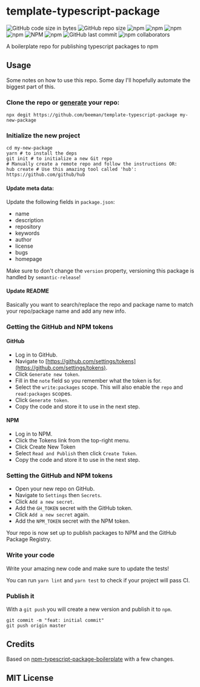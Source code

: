 # template-typescript-package

![GitHub code size in bytes](https://img.shields.io/github/languages/code-size/beeman/template-typescript-package.svg)
![GitHub repo size](https://img.shields.io/github/repo-size/beeman/template-typescript-package.svg)
![npm](https://img.shields.io/npm/dw/template-typescript-package.svg)
![npm](https://img.shields.io/npm/dm/template-typescript-package.svg)
![npm](https://img.shields.io/npm/dy/template-typescript-package.svg)
![npm](https://img.shields.io/npm/dt/template-typescript-package.svg)
![NPM](https://img.shields.io/npm/l/template-typescript-package.svg)
![npm](https://img.shields.io/npm/v/template-typescript-package.svg)
![GitHub last commit](https://img.shields.io/github/last-commit/beeman/template-typescript-package.svg)
![npm collaborators](https://img.shields.io/npm/collaborators/template-typescript-package.svg)

A boilerplate repo for publishing typescript packages to npm

## Usage

Some notes on how to use this repo. Some day I'll hopefully automate the biggest part of this.

### Clone the repo or [generate](https://github.com/beeman/template-typescript-package/generate) your repo:

```shell script
npx degit https://github.com/beeman/template-typescript-package my-new-package
```

### Initialize the new project

```shell script
cd my-new-package
yarn # to install the deps
git init # to initialize a new Git repo
# Manually create a remote repo and follow the instructions OR:
hub create # Use this amazing tool called 'hub': https://github.com/github/hub
```

#### Update meta data:

Update the following fields in `package.json`:

- name
- description
- repository
- keywords
- author
- license
- bugs
- homepage

Make sure to don't change the `version` property, versioning this package is handled by `semantic-release`!

#### Update README

Basically you want to search/replace the repo and package name to match your repo/package name and add any new info.

### Getting the GitHub and NPM tokens

#### GitHub

- Log in to GitHub.
- Navigate to [https://github.com/settings/tokens](https://github.com/settings/tokens).
- Click `Generate new token`.
- Fill in the `note` field so you remember what the token is for.
- Select the `write:packages` scope. This will also enable the `repo` and `read:packages` scopes.
- Click `Generate token`.
- Copy the code and store it to use in the next step.

#### NPM

- Log in to NPM.
- Click the Tokens link from the top-right menu.
- Click Create New Token
- Select `Read and Publish` then click `Create Token`.
- Copy the code and store it to use in the next step.

### Setting the GitHub and NPM tokens

- Open your new repo on GitHub.
- Navigate to `Settings` then `Secrets`.
- Click `Add a new secret`.
- Add the `GH_TOKEN` secret with the GitHub token.
- Click `Add a new secret` again.
- Add the `NPM_TOKEN` secret with the NPM token.

Your repo is now set up to publish packages to NPM and the GitHub Package Registry.

### Write your code

Write your amazing new code and make sure to update the tests!

You can run `yarn lint` and `yarn test` to check if your project will pass CI.

### Publish it

With a `git push` you will create a new version and publish it to `npm`.

```shell script
git commit -m "feat: initial commit"
git push origin master
```

## Credits

Based on [npm-typescript-package-boilerplate](https://github.com/93v/npm-typescript-package-boilerplate) with a few changes.

## MIT License
